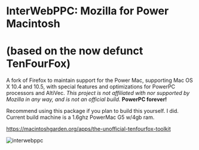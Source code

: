# InterWebPPC: Mozilla for Power Macintosh 
# (based on the now defunct TenFourFox)

A fork of Firefox to maintain support for the Power Mac, supporting Mac OS X 10.4 and 10.5, with special features and optimizations for PowerPC processors and AltiVec. _This project is not affiliated with nor supported by Mozilla in any way, and is not an official build._ **PowerPC forever!**

Recommend using this package if you plan to build this yourself. I did. 
Current build machine is a 1.6ghz PowerMac G5 w/4gb ram.

https://macintoshgarden.org/apps/the-unofficial-tenfourfox-toolkit

![interwebppc](https://forums.macrumors.com/attachments/interwebppc-png.1761842/)
